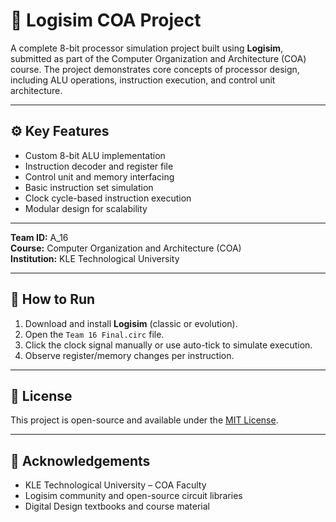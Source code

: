 
# 🧠 Logisim COA Project

A complete 8-bit processor simulation project built using **Logisim**, submitted as part of the Computer Organization and Architecture (COA) course. The project demonstrates core concepts of processor design, including ALU operations, instruction execution, and control unit architecture.

---


## ⚙️ Key Features

- Custom 8-bit ALU implementation  
- Instruction decoder and register file  
- Control unit and memory interfacing  
- Basic instruction set simulation  
- Clock cycle-based instruction execution  
- Modular design for scalability

---

**Team ID:** A_16  
**Course:** Computer Organization and Architecture (COA)  
**Institution:** KLE Technological University  

---

## 📝 How to Run

1. Download and install **Logisim** (classic or evolution).  
2. Open the `Team 16 Final.circ` file.  
3. Click the clock signal manually or use auto-tick to simulate execution.  
4. Observe register/memory changes per instruction.

---

## 📜 License

This project is open-source and available under the [MIT License](LICENSE).

---

## 📄 Acknowledgements

- KLE Technological University – COA Faculty  
- Logisim community and open-source circuit libraries  
- Digital Design textbooks and course material  
